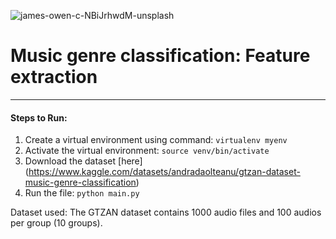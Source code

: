 
![james-owen-c-NBiJrhwdM-unsplash](https://user-images.githubusercontent.com/50796784/169446180-0298e071-0ddd-46b7-ae73-7bab4f5dc322.jpg)
# Music genre classification: Feature extraction

<hr>

#### Steps to Run:

1. Create a virtual environment using command: ```virtualenv myenv```
2. Activate the virtual environment: ```source venv/bin/activate ```
3. Download the dataset [here] (https://www.kaggle.com/datasets/andradaolteanu/gtzan-dataset-music-genre-classification)
5. Run the file: ```python main.py```

Dataset used: The GTZAN dataset contains 1000 audio files and 100 audios per group (10 groups).
